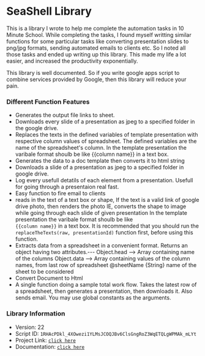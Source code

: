# SeaShell Library

This is a library I wrote to help me complete the automation tasks in 10 Minute School. While completing the tasks, I found myself writting similar functions
for some particular tasks like converting presentation slides to png/jpg formats, sending automated emails to clients etc. So I noted all those tasks and ended
up writing up this library. This made my life a lot easier, and increased the productivity exponentially.

This library is well documented. So if you write google apps script to combine services provided by Google, then this library will reduce your pain.

### Different Function Features

 * Generates the output file links to sheet.
 * Downloads every slide of a presentation as jpeg to a specified folder in the google drive.
 * Replaces the texts in the defined variables of template presentation with respective column values of spreadsheet. The defined variables are the name of the spreadsheet's column. In the template presentation the varibale format shoulb be like {{column name}} in a text box.
 * Generates the data to a doc template then converts it to html string
 * Downloads a slide of a presentation as jpeg to a specified folder in google drive.
 * Log every usefull detatils of each element from a presentation. Usefull for going through a presentaion real fast.
 * Easy function to fire email to clients
 *  reads in the text of a text box or shape, If the text is a valid link of google drive photo, then renders the photo IE, converts the shape to image while going through each slide of given presentation In the template presentation the varibale format shoulb be like <br>`{{column name}}` in a text box. It is recommended that you should run the `replaceTheTexts(raw, presentationId)` function first, before using this function.
 *  Extracts data from a spreadsheet in a convenient format. Returns an object having two attributes.--- Object.head --> Array containing name of the columns Object.data --> Array containing values of the column names, from last row of spreadsheet @sheetName {String} name of the sheet to be considered
 *  Convert Document to Html
 *  A single function doing a sample total work flow. Takes the latest row of a spreadsheet, then generates a presentation, then downloads it. Also sends email. You may use global constants as the arguments.

### Library Information

  * Version: 22
  * Script ID: `1RHAcPDkl_4XOwezi1YLMsJCOQJBv6ClsGngRoZ3WqETQLgWPMAk_mLYt`
  * Project Link: [`click here`](https://script.google.com/d/1RHAcPDkl_4XOwezi1YLMsJCOQJBv6ClsGngRoZ3WqETQLgWPMAk_mLYt/edit?usp=sharing)
  * Documentation: [`click here`](https://script.google.com/macros/library/d/1RHAcPDkl_4XOwezi1YLMsJCOQJBv6ClsGngRoZ3WqETQLgWPMAk_mLYt/22)

